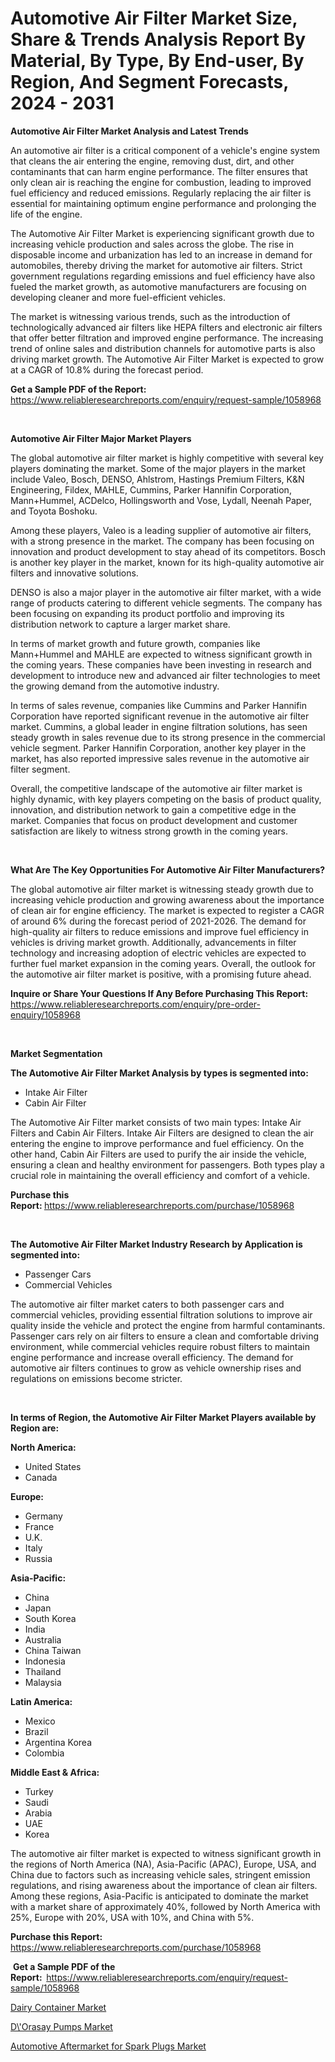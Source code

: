 <p><h1>Automotive Air Filter Market Size, Share & Trends Analysis Report By Material, By Type, By End-user, By Region, And Segment Forecasts, 2024 - 2031</h1></p><p><strong>Automotive Air Filter Market Analysis and Latest Trends</strong></p>
<p><p>An automotive air filter is a critical component of a vehicle's engine system that cleans the air entering the engine, removing dust, dirt, and other contaminants that can harm engine performance. The filter ensures that only clean air is reaching the engine for combustion, leading to improved fuel efficiency and reduced emissions. Regularly replacing the air filter is essential for maintaining optimum engine performance and prolonging the life of the engine.</p><p>The Automotive Air Filter Market is experiencing significant growth due to increasing vehicle production and sales across the globe. The rise in disposable income and urbanization has led to an increase in demand for automobiles, thereby driving the market for automotive air filters. Strict government regulations regarding emissions and fuel efficiency have also fueled the market growth, as automotive manufacturers are focusing on developing cleaner and more fuel-efficient vehicles.</p><p>The market is witnessing various trends, such as the introduction of technologically advanced air filters like HEPA filters and electronic air filters that offer better filtration and improved engine performance. The increasing trend of online sales and distribution channels for automotive parts is also driving market growth. The Automotive Air Filter Market is expected to grow at a CAGR of 10.8% during the forecast period.</p></p>
<p><strong>Get a Sample PDF of the Report:&nbsp;</strong> <a href="https://www.reliableresearchreports.com/enquiry/request-sample/1058968">https://www.reliableresearchreports.com/enquiry/request-sample/1058968</a></p>
<p>&nbsp;</p>
<p><strong>Automotive Air Filter Major Market Players</strong></p>
<p><p>The global automotive air filter market is highly competitive with several key players dominating the market. Some of the major players in the market include Valeo, Bosch, DENSO, Ahlstrom, Hastings Premium Filters, K&N Engineering, Fildex, MAHLE, Cummins, Parker Hannifin Corporation, Mann+Hummel, ACDelco, Hollingsworth and Vose, Lydall, Neenah Paper, and Toyota Boshoku.</p><p>Among these players, Valeo is a leading supplier of automotive air filters, with a strong presence in the market. The company has been focusing on innovation and product development to stay ahead of its competitors. Bosch is another key player in the market, known for its high-quality automotive air filters and innovative solutions.</p><p>DENSO is also a major player in the automotive air filter market, with a wide range of products catering to different vehicle segments. The company has been focusing on expanding its product portfolio and improving its distribution network to capture a larger market share.</p><p>In terms of market growth and future growth, companies like Mann+Hummel and MAHLE are expected to witness significant growth in the coming years. These companies have been investing in research and development to introduce new and advanced air filter technologies to meet the growing demand from the automotive industry.</p><p>In terms of sales revenue, companies like Cummins and Parker Hannifin Corporation have reported significant revenue in the automotive air filter market. Cummins, a global leader in engine filtration solutions, has seen steady growth in sales revenue due to its strong presence in the commercial vehicle segment. Parker Hannifin Corporation, another key player in the market, has also reported impressive sales revenue in the automotive air filter segment.</p><p>Overall, the competitive landscape of the automotive air filter market is highly dynamic, with key players competing on the basis of product quality, innovation, and distribution network to gain a competitive edge in the market. Companies that focus on product development and customer satisfaction are likely to witness strong growth in the coming years.</p></p>
<p>&nbsp;</p>
<p><strong>What Are The Key Opportunities For Automotive Air Filter Manufacturers?</strong></p>
<p><p>The global automotive air filter market is witnessing steady growth due to increasing vehicle production and growing awareness about the importance of clean air for engine efficiency. The market is expected to register a CAGR of around 6% during the forecast period of 2021-2026. The demand for high-quality air filters to reduce emissions and improve fuel efficiency in vehicles is driving market growth. Additionally, advancements in filter technology and increasing adoption of electric vehicles are expected to further fuel market expansion in the coming years. Overall, the outlook for the automotive air filter market is positive, with a promising future ahead.</p></p>
<p><strong>Inquire or Share Your Questions If Any Before Purchasing This Report:</strong> <a href="https://www.reliableresearchreports.com/enquiry/pre-order-enquiry/1058968">https://www.reliableresearchreports.com/enquiry/pre-order-enquiry/1058968</a></p>
<p>&nbsp;</p>
<p><strong>Market Segmentation</strong></p>
<p><strong>The Automotive Air Filter Market Analysis by types is segmented into:</strong></p>
<p><ul><li>Intake Air Filter</li><li>Cabin Air Filter</li></ul></p>
<p><p>The Automotive Air Filter market consists of two main types: Intake Air Filters and Cabin Air Filters. Intake Air Filters are designed to clean the air entering the engine to improve performance and fuel efficiency. On the other hand, Cabin Air Filters are used to purify the air inside the vehicle, ensuring a clean and healthy environment for passengers. Both types play a crucial role in maintaining the overall efficiency and comfort of a vehicle.</p></p>
<p><strong>Purchase this Report:&nbsp;</strong><a href="https://www.reliableresearchreports.com/purchase/1058968">https://www.reliableresearchreports.com/purchase/1058968</a></p>
<p>&nbsp;</p>
<p><strong>The Automotive Air Filter Market Industry Research by Application is segmented into:</strong></p>
<p><ul><li>Passenger Cars</li><li>Commercial Vehicles</li></ul></p>
<p><p>The automotive air filter market caters to both passenger cars and commercial vehicles, providing essential filtration solutions to improve air quality inside the vehicle and protect the engine from harmful contaminants. Passenger cars rely on air filters to ensure a clean and comfortable driving environment, while commercial vehicles require robust filters to maintain engine performance and increase overall efficiency. The demand for automotive air filters continues to grow as vehicle ownership rises and regulations on emissions become stricter.</p></p>
<p>&nbsp;</p>
<p><strong>In terms of Region, the Automotive Air Filter Market Players available by Region are:</strong></p>
<p>
    <p> <strong> North America: </strong>
        <ul>
            <li>United States</li>
            <li>Canada</li>
        </ul>
        </p> 
    <p> <strong> Europe: </strong>
        <ul>
            <li>Germany</li>
            <li>France</li>
            <li>U.K.</li>
            <li>Italy</li>
            <li>Russia</li>
        </ul>
        </p> 
    <p> <strong> Asia-Pacific: </strong>
        <ul>
            <li>China</li>
            <li>Japan</li>
            <li>South Korea</li>
            <li>India</li>
            <li>Australia</li>
            <li>China Taiwan</li>
            <li>Indonesia</li>
            <li>Thailand</li>
            <li>Malaysia</li>
        </ul>
        </p> 
    <p> <strong> Latin America: </strong>
        <ul>
            <li>Mexico</li>
            <li>Brazil</li>
            <li>Argentina Korea</li>
            <li>Colombia</li>
        </ul>
        </p> 
    <p> <strong> Middle East & Africa: </strong>
        <ul>
            <li>Turkey</li>
            <li>Saudi</li>
            <li>Arabia</li>
            <li>UAE</li>
            <li>Korea</li>
        </ul>
    </p>
    </p>
<p><p>The automotive air filter market is expected to witness significant growth in the regions of North America (NA), Asia-Pacific (APAC), Europe, USA, and China due to factors such as increasing vehicle sales, stringent emission regulations, and rising awareness about the importance of clean air filters. Among these regions, Asia-Pacific is anticipated to dominate the market with a market share of approximately 40%, followed by North America with 25%, Europe with 20%, USA with 10%, and China with 5%.</p></p>
<p><strong>Purchase this Report: </strong><a href="https://www.reliableresearchreports.com/purchase/1058968">https://www.reliableresearchreports.com/purchase/1058968</a></p>
<p>&nbsp;<strong>Get a Sample PDF of the Report:&nbsp;&nbsp;</strong><a href="https://www.reliableresearchreports.com/enquiry/request-sample/1058968">https://www.reliableresearchreports.com/enquiry/request-sample/1058968</a></p>
<p><strong></strong></p>
<p><p><a href="https://view.publitas.com/reportprime-1/dairy-container-market-research-report-unlocks-analysis-on-the-market-financial-status-market-size-and-market-revenue-upto-2030/">Dairy Container Market</a></p><p><a href="https://view.publitas.com/reportprime-1/d-orasay-pumps-market-research-report-provides-thorough-industry-overview-which-offers-an-in-depth-analysis-of-product-trends-and-new-market-divisions/">D\'Orasay Pumps Market</a></p><p><a href="https://github.com/seekum/Market-Research-Report-List-1/blob/main/automotive-aftermarket-for-spark-plugs-market.md">Automotive Aftermarket for Spark Plugs Market</a></p></p>